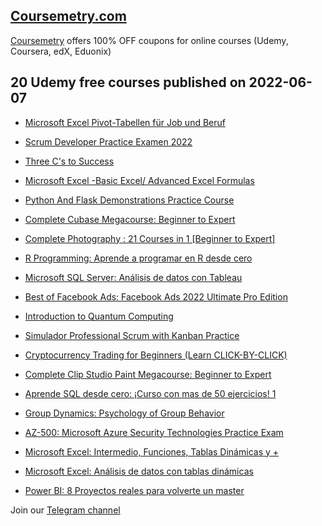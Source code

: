 ## [**Coursemetry.com**](https://coursemetry.com/)

[Coursemetry](https://coursemetry.com/) offers 100% OFF coupons for online courses (Udemy, Coursera, edX, Eduonix)

## **20 Udemy free courses published on 2022-06-07**

* [Microsoft Excel Pivot-Tabellen für Job und Beruf](https://coursemetry.com/microsoft-excel-pivot-tabellen-fur-job-und-beruf/)

* [Scrum Developer Practice Examen 2022](https://coursemetry.com/scrum-developer-practice-examen-2022/)

* [Three C's to Success](https://coursemetry.com/three-cs-to-success/)

* [Microsoft Excel -Basic Excel/ Advanced Excel Formulas](https://coursemetry.com/microsoft-excel-basic-excel-advanced-excel-formulas/)

* [Python And Flask  Demonstrations Practice Course](https://coursemetry.com/python-and-flask-demonstrations-practice-course/)

* [Complete Cubase Megacourse: Beginner to Expert](https://coursemetry.com/complete-cubase-megacourse-beginner-to-expert/)

* [Complete Photography : 21 Courses in 1 [Beginner to Expert]](https://coursemetry.com/complete-photography-21-courses-in-1-beginner-to-expert/)

* [R Programming: Aprende a programar en R desde cero](https://coursemetry.com/r-programming-aprende-a-programar-en-r-desde-cero/)

* [Microsoft SQL Server: Análisis de datos con Tableau](https://coursemetry.com/microsoft-sql-server-analisis-de-datos-con-tableau/)

* [Best of Facebook Ads: Facebook Ads 2022 Ultimate Pro Edition](https://coursemetry.com/best-of-facebook-ads-facebook-ads-2022-ultimate-pro-edition/)

* [Introduction to Quantum Computing](https://coursemetry.com/introduction-to-quantum-computing/)

* [Simulador Professional Scrum with Kanban Practice](https://coursemetry.com/simulador-professional-scrum-with-kanban-practice/)

* [Cryptocurrency Trading for Beginners (Learn CLICK-BY-CLICK)](https://coursemetry.com/cryptocurrency-trading-for-beginners-learn-click-by-click/)

* [Complete Clip Studio Paint Megacourse: Beginner to Expert](https://coursemetry.com/complete-clip-studio-paint-megacourse-beginner-to-expert/)

* [Aprende SQL desde cero: ¡Curso con mas de 50 ejercicios! 1](https://coursemetry.com/aprende-sql-desde-cero-curso-con-mas-de-50-ejercicios-1/)

* [Group Dynamics: Psychology of Group Behavior](https://coursemetry.com/group-dynamics-psychology-of-group-behavior/)

* [AZ-500: Microsoft Azure Security Technologies Practice Exam](https://coursemetry.com/az-500-microsoft-azure-security-technologies-practice-exam-3/)

* [Microsoft Excel: Intermedio, Funciones, Tablas Dinámicas y +](https://coursemetry.com/microsoft-excel-intermedio-funciones-tablas-dinamicas-y/)

* [Microsoft Excel: Análisis de datos con tablas dinámicas](https://coursemetry.com/microsoft-excel-analisis-de-datos-con-tablas-dinamicas/)

* [Power BI: 8 Proyectos reales para volverte un master](https://coursemetry.com/power-bi-8-proyectos-reales-para-volverte-un-master/)


Join our [Telegram channel](https://t.me/coursemetry)